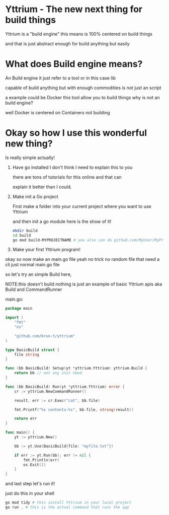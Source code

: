 # Yttrium - The new next thing for build things

Yttrium is a "build engine" this means is 100% centered on build things

and that is just abstract enough for build anything but easily

# What does Build engine means?

An Build engine it just refer to a tool or in this case lib

capable of build anything but with enough commodities is not just an script

a example could be Docker this tool allow you to build things why is not an build engine?

well Docker is centered on Containers not building

# Okay so how I use this wonderful new thing?

Is really simple actually!

1.  Have go installed I don't think I need to explain this to you

    there are tons of tutorials for this online and that can

    explain it better than I could.

2.  Make init a Go project

    First make a folder into your current project where you want to use Yttrium

    and then init a go module here is the show of it!

    ```sh
    mkdir build
    cd build
    go mod build-MYPROJECTNAME # you also can do github.com/MyUser/MyProject/build
    ```

3.  Make your first Yttrium program!

okay so now make an main.go file yeah no trick no random file that need a cli just normal main.go file

so let's try an simple Build here,

NOTE:this doesn't build nothing is just an example of basic Yttrium apis aka Build and CommandRunner

main.go:

```go
package main

import (
	"fmt"
	"os"

	"github.com/brun-t/yttrium"
)

type BasicBuild struct {
	file string
}

func (bb BasicBuild) Setup(yt *yttrium.Yttrium) yttrium.Build {
	return bb // not any init need
}

func (bb BasicBuild) Run(yt *yttrium.Yttrium) error {
	cr := yttrium.NewCommandRunner()

	result, err := cr.Exec("cat", bb.file)

	fmt.Printf("%s contents:%s", bb.file, string(result))

	return err
}

func main() {
	yt := yttrium.New()

	bb := yt.Use(BasicBuild{file: "myfile.txt"})

	if err := yt.Run(bb); err != nil {
		fmt.Println(err)
		os.Exit(1)
	}
}


```

and last step let's run it!

just do this in your shell

```sh
go mod tidy # this install Yttrium in your local project
go run . # this is the actual command that runs the app
```
